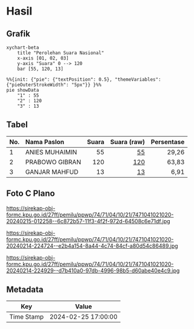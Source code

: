 # Hasil

## Grafik

```mermaid
xychart-beta
    title "Perolehan Suara Nasional"
    x-axis [01, 02, 03]
    y-axis "Suara" 0 --> 120
    bar [55, 120, 13]
```

```mermaid
%%{init: {"pie": {"textPosition": 0.5}, "themeVariables": {"pieOuterStrokeWidth": "5px"}} }%%
pie showData
    "1" : 55
    "2" : 120
    "3" : 13
```

## Tabel

| No. | Nama Paslon    | Suara | Suara (raw) | Persentase |
|:--- |:-------------- | -----:| -----------:| ----------:|
| 1   | ANIES MUHAIMIN | 55    | [55][p-1]   | 29,26      |
| 2   | PRABOWO GIBRAN | 120   | [120][p-2]  | 63,83      |
| 3   | GANJAR MAHFUD  | 13    | [13][p-3]   | 6,91       |


[p-1]: https://github.com/gigit-pemilu/pemilu-2024/blob/main/pilpres/hitung-suara/sub/74-sulawesi-tenggara/sub/71-kota-kendari/sub/04-poasia/sub/1021-wundumbatu/sub/020-tps/sub/paslon-1.txt
[p-2]: https://github.com/gigit-pemilu/pemilu-2024/blob/main/pilpres/hitung-suara/sub/74-sulawesi-tenggara/sub/71-kota-kendari/sub/04-poasia/sub/1021-wundumbatu/sub/020-tps/sub/paslon-2.txt
[p-3]: https://github.com/gigit-pemilu/pemilu-2024/blob/main/pilpres/hitung-suara/sub/74-sulawesi-tenggara/sub/71-kota-kendari/sub/04-poasia/sub/1021-wundumbatu/sub/020-tps/sub/paslon-3.txt

## Foto C Plano

https://sirekap-obj-formc.kpu.go.id/27ff/pemilu/ppwp/74/71/04/10/21/7471041021020-20240215-012258--6c872b57-11f3-4f2f-972d-64508c6e71df.jpg

https://sirekap-obj-formc.kpu.go.id/27ff/pemilu/ppwp/74/71/04/10/21/7471041021020-20240214-224724--e2b4a154-8a44-4c74-84cf-a80d54c86489.jpg

https://sirekap-obj-formc.kpu.go.id/27ff/pemilu/ppwp/74/71/04/10/21/7471041021020-20240214-224929--d7b410a0-97db-4996-98b5-d60abe40e4c9.jpg


## Metadata

| Key        | Value               |
| ---------- | ------------------- |
| Time Stamp | 2024-02-25 17:00:00 |



